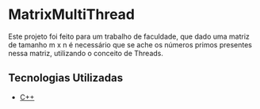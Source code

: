 # MatrixMultiThread

Este projeto foi feito para um trabalho de faculdade, que dado uma matriz de tamanho m x n é necessário que se ache os números primos presentes nessa matriz, utilizando o conceito de Threads.

## Tecnologias Utilizadas

* [C++](https://learn.microsoft.com/en-us/cpp/?view=msvc-170)

